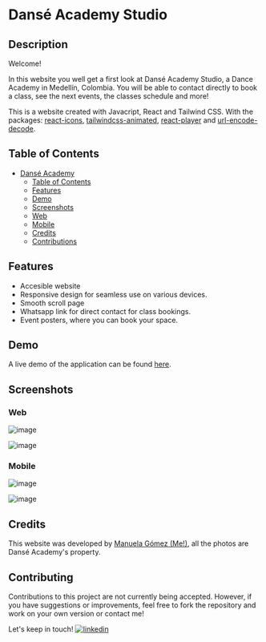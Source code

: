 # Dansé Academy Studio

## Description

Welcome! 

In this website you well get a first look at Dansé Academy Studio, a Dance Academy in Medellín, Colombia. You will be able to contact directly to book a class, see the next events, the classes schedule and more!

This is a website created with Javacript, React and Tailwind CSS. With the packages: [react-icons](https://react-icons.github.io/react-icons/), [tailwindcss-animated](https://www.tailwindcss-animated.com/), [react-player](https://github.com/cookpete/react-player) and [url-encode-decode](https://github.com/tiaanduplessis/url-encode-decode#readme).


## Table of Contents

- [Dansé Academy](#Danse-Academy)
  - [Table of Contents](#table-of-contents)
  - [Features](#features)
  - [Demo](#demo)
  - [Screenshots](#screenshots)
  - [Web](#web)
  - [Mobile](#mobile)
  - [Credits](#credits)
  - [Contributions](#contributions)

## Features

- Accesible website
- Responsive design for seamless use on various devices.
- Smooth scroll page
- Whatsapp link for direct contact for class bookings.
- Event posters, where you can book your space.

## Demo

A live demo of the application can be found [here](https://danse-academy.vercel.app/).

## Screenshots

### Web

![image](https://github.com/manugomz/Danse_Academy/assets/63323926/2db05920-a56a-4fa1-b115-a95d36a745fa)


![image](https://github.com/manugomz/Danse_Academy/assets/63323926/78d2cf2d-9fce-4043-ba5e-7a42ab8980d8)

### Mobile

![image](https://github.com/manugomz/Danse_Academy/assets/63323926/f4bbae53-8c59-4010-8b80-30e386b6fa46)

![image](https://github.com/manugomz/Danse_Academy/assets/63323926/e6287e58-34fc-4efc-b811-cb27321bd1e2)


## Credits

This website was developed by [Manuela Gómez (Me!)](https://github.com/manugomz), all the photos are Dansé Academy's property.

## Contributing
Contributions to this project are not currently being accepted. However, if you have suggestions or improvements, feel free to fork the repository and work on your own version or contact me!


Let's keep in touch!
[![linkedin](https://img.shields.io/badge/linkedin-0A66C2?style=for-the-badge&logo=linkedin&logoColor=white)](https://www.linkedin.com/in/manuela-gomez-estrada/)
